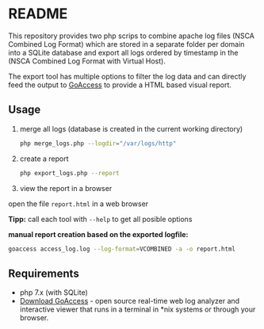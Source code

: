 # README

This repository provides two php scrips to combine apache log files (NSCA Combined Log Format) which are stored in a separate folder per domain into a SQLite database and export all logs ordered by timestamp in the (NSCA Combined Log Format with Virtual Host).

The export tool has multiple options to filter the log data and can directly feed the output to [GoAccess](https://goaccess.io) to provide a HTML based visual report.

## Usage

1. merge all logs (database is created in the current working directory)

   ```sh
   php merge_logs.php --logdir="/var/logs/http"
   ```

2. create a report

   ```sh
   php export_logs.php --report
   ```

3. view the report in a browser

open the file `report.html` in a web browser

**Tipp:** call each tool with `--help` to get all posible options

**manual report creation based on the exported logfile:**

```sh
goaccess access_log.log --log-format=VCOMBINED -a -o report.html
```

## Requirements

- php 7.x (with SQLite)
- [Download GoAccess](https://goaccess.io/download) - open source real-time web log analyzer and interactive viewer that runs in a terminal in \*nix systems or through your browser.
